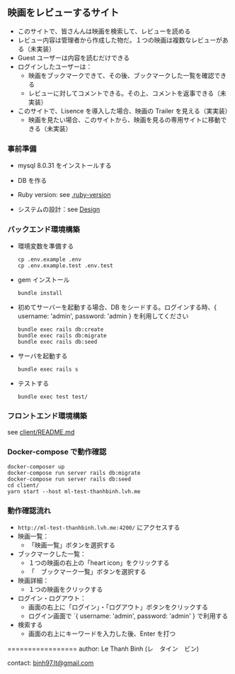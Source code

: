 ## 映画をレビューするサイト

- このサイトで、皆さんんは映画を検索して、レビューを読める
- レビュー内容は管理者から作成した物だ。１つの映画は複数なレビューがある（未実装）
- Guest ユーザーは内容を読むだけできる
- ログインしたユーザーは：
  - 映画をブックマークできて、その後、ブックマークした一覧を確認できる
  - レビューに対してコメントできる。その上、コメントを返事できる（未実装）
- このサイトで、Lisence を導入した場合、映画の Trailer を見える（実実装）
  - 映画を見たい場合、このサイトから、映画を見るの専用サイトに移動できる（未実装）

### 事前準備

- mysql 8.0.31 をインストールする
- DB を作る
- Ruby version: see [.ruby-version](.ruby-version)

- システムの設計：see [Design](./docs/DESIGN.md)

### バックエンド環境構築

- 環境変数を準備する

  ```
  cp .env.example .env
  cp .env.example.test .env.test
  ```

- gem インストール
  ```
  bundle install
  ```
- 初めてサーバーを起動する場合、DB をシードする。ログインする時、{ username: 'admin', password: 'admin } を利用してください

  ```
  bundle exec rails db:create
  bundle exec rails db:migrate
  bundle exec rails db:seed
  ```

- サーバを起動する
  ```
  bundle exec rails s
  ```
- テストする
  ```
  bundle exec test test/
  ```

### フロントエンド環境構築

see [client/README.md](/client/README.md)

### Docker-compose で動作確認

```
docker-composer up
docker-compose run server rails db:migrate
docker-compose run server rails db:seed
cd client/
yarn start --host ml-test-thanhbinh.lvh.me
```

### 動作確認流れ

- `http://ml-test-thanhbinh.lvh.me:4200/` にアクセスする
- 映画一覧：
  - 「映画一覧」ボタンを選択する
- ブックマークした一覧：
  - １つの映画の右上の「heart icon」をクリックする
  - 「　ブックマーク一覧」ボタンを選択する
- 映画詳細：
  - １つの映画をクリックする
- ログイン・ログアウト：
  - 画面の右上に「ログイン」・「ログアウト」ボタンをクリックする
  - ログイン画面で `{ username: 'admin', password: 'admin' } で利用する
- 検索する
  - 画面の右上にキーワードを入力した後、Enter を打つ

=================
author: Le Thanh Binh (レ　タイン　ビン)

contact: binh97.lt@gmail.com
